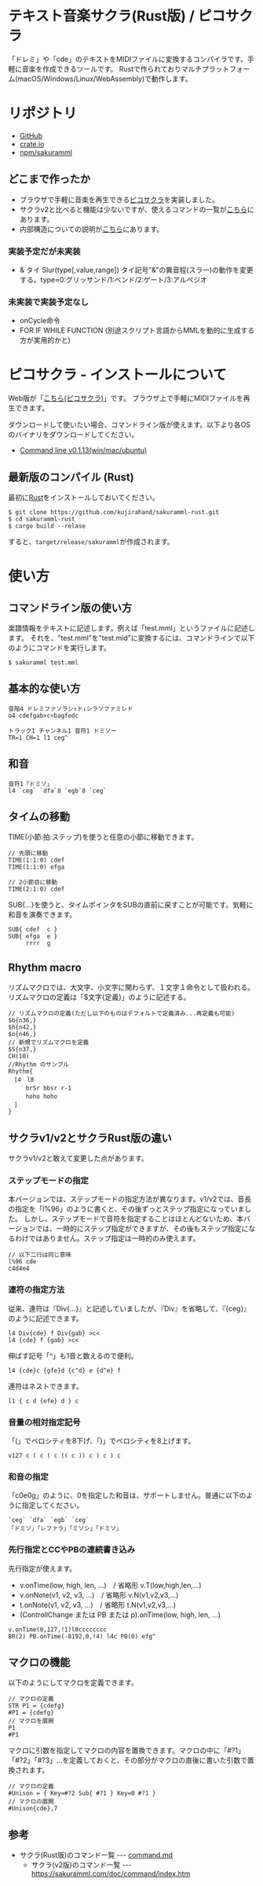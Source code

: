 # テキスト音楽サクラ(Rust版) / ピコサクラ

「ドレミ」や「cde」のテキストをMIDIファイルに変換するコンパイラです。手軽に音楽を作成できるツールです。
Rustで作られておりマルチプラットフォーム(macOS/Windows/Linux/WebAssembly)で動作します。

# リポジトリ

- [GitHub](https://github.com/kujirahand/sakuramml-rust)
- [crate.io](https://crates.io/crates/sakuramml)
- [npm/sakuramml](https://www.npmjs.com/package/sakuramml)

## どこまで作ったか

- ブラウザで手軽に音楽を再生できる[ピコサクラ](https://sakuramml.com/go.php?15)を実装しました。
- サクラv2と比べると機能は少ないですが、使えるコマンドの一覧が[こちら](src/command.md)にあります。
- 内部構造についての説明が[こちら](dev_memo.md)にあります。

### 実装予定だが未実装

- & タイ Slur(type[,value,range])	タイ記号"&"の異音程(スラー)の動作を変更する。type=0:グリッサンド/1:ベンド/2:ゲート/3:アルペジオ

### 未実装で実装予定なし

- onCycle命令
- FOR IF WHILE FUNCTION (別途スクリプト言語からMMLを動的に生成する方が実用的かと)

# ピコサクラ - インストールについて

Web版が「[こちら(ピコサクラ)](https://sakuramml.com/go.php?15)」です。
ブラウザ上で手軽にMIDIファイルを再生できます。

ダウンロードして使いたい場合、コマンドライン版が使えます。以下より各OSのバイナリをダウンロードしてください。

- [Command line v0.1.13(win/mac/ubuntu)](https://github.com/kujirahand/sakuramml-rust/releases/tag/0.1.13)

## 最新版のコンパイル (Rust)

最初に[Rust](https://www.rust-lang.org/tools/install)をインストールしておいてください。

```
$ git clone https://github.com/kujirahand/sakuramml-rust.git
$ cd sakuramml-rust
$ cargo build --relase
```

すると、`target/release/sakuramml`が作成されます。

# 使い方

## コマンドライン版の使い方

楽譜情報をテキストに記述します。例えば「test.mml」というファイルに記述します。
それを、"test.mml"を"test.mid"に変換するには、コマンドラインで以下のようにコマンドを実行します。

```
$ sakuramml test.mml
```

## 基本的な使い方

```
音階4 ドレミファソラシ↑ド↓シラソファミレド
o4 cdefgab>c<bagfedc
```

```
トラック1 チャンネル1 音符1 ドミソー
TR=1 CH=1 l1 ceg^
```

## 和音

```
音符1「ドミソ」
l4 `ceg` `dfa`8 `egb`8 `ceg`
```

## タイムの移動

TIME(小節:拍:ステップ)を使うと任意の小節に移動できます。

```
// 先頭に移動
TIME(1:1:0) cdef
TIME(1:1:0) efga

// 2小節目に移動
TIME(2:1:0) cdef
```

SUB{...}を使うと、タイムポインタをSUBの直前に戻すことが可能です。気軽に和音を演奏できます。

```
SUB{ cdef  c }
SUB{ efga  e }
     rrrr  g
```

## Rhythm macro

リズムマクロでは、大文字、小文字に関わらず、１文字１命令として扱われる。
リズムマクロの定義は「$文字{定義}」のように記述する。

```
// リズムマクロの定義(ただし以下のものはデフォルトで定義済み...再定義も可能)
$b{n36,}
$h{n42,}
$o{n46,}
// 新規でリズムマクロを定義
$S{n37,}
CH(10)
//Rhythm のサンプル
Rhythm{
　[4　l8
　　　brSr bbsr r-1
　　　hoho hoho
　]
}
```

## サクラv1/v2とサクラRust版の違い

サクラv1/v2と敢えて変更した点があります。

### ステップモードの指定

本バージョンでは、ステップモードの指定方法が異なります。v1/v2では、音長の指定を「l%96」のように書くと、その後ずっとステップ指定になっていました。
しかし、ステップモードで音符を指定することはほとんどないため、本バージョンでは、一時的にステップ指定ができますが、その後もステップ指定になるわけではありません。ステップ指定は一時的のみ使えます。

```
// 以下二行は同じ意味
l%96 cde
c4d4e4
```

### 連符の指定方法

従来、連符は『Div{...}』と記述していましたが、『Div』を省略して、『{ceg}』のように記述できます。

```
l4 Div{cde} f Div{gab} >c<
l4 {cde} f {gab} >c<
```

伸ばす記号「^」も1音と数えるので便利。

```
l4 {cde}c {gfe}d {c^d} e {d^e} f
```

連符はネストできます。

```
l1 { c d {efe} d } c
```

### 音量の相対指定記号

「(」でベロシティを8下げ、「)」でベロシティを8上げます。

```
v127 c ( c ( c (( c )) c ) c ) c  
```

### 和音の指定

「c0e0g」のように、0を指定した和音は、サポートしません。普通に以下のように指定してください。

```
`ceg` `dfa` `egb` `ceg`
「ドミソ」「レファラ」「ミソシ」「ドミソ」
```

### 先行指定とCCやPBの連続書き込み

先行指定が使えます。

- v.onTime(low, high, len, ...)　/ 省略形 v.T(low,high,len,...)
- v.onNote(v1, v2, v3, ...)　/ 省略形 v.N(v1,v2,v3,...)
- t.onNote(v1, v2, v3, ...)　/ 省略形 t.N(v1,v2,v3,...)
- (ControllChange または PB または p).onTime(low, high, len, ...)

```
v.onTime(0,127,!1)l8cccccccc
BR(2) PB.onTime(-8192,0,!4) l4c PB(0) efg^
```

## マクロの機能

以下のようにしてマクロを定義できます。

```
// マクロの定義
STR P1 = {cdefg}
#P1 = {cdefg}
// マクロを展開
P1
#P1
```

マクロに引数を指定してマクロの内容を置換できます。マクロの中に「#?1」「#?2」「#?3」...を定義しておくと、その部分がマクロの直後に書いた引数で置換されます。

```
// マクロの定義
#Unison = { Key=#?2 Sub{ #?1 } Key=0 #?1 }
// マクロの展開
#Unison{cde},7
```

## 参考

- サクラ(Rust版)のコマンド一覧 --- [command.md](src/command.md)
  - サクラ(v2版)のコマンド一覧 --- https://sakuramml.com/doc/command/index.htm

